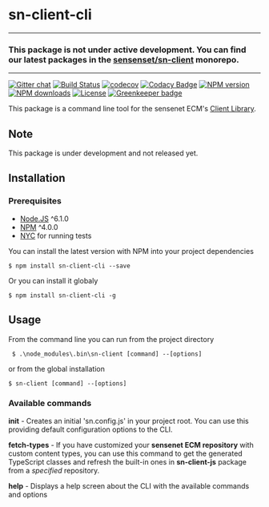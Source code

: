 # sn-client-cli

------
### This package is not under active development. You can find our latest packages in the [sensenset/sn-client](https://github.com/sensenet/sn-client) monorepo.
------

[![Gitter chat](https://img.shields.io/gitter/room/SenseNet/SN7ClientAPI.svg?style=flat)](https://gitter.im/SenseNet/SN7ClientAPI)
[![Build Status](https://travis-ci.org/SenseNet/sn-client-cli.svg?branch=master)](https://travis-ci.org/SenseNet/sn-client-cli)
[![codecov](https://codecov.io/gh/SenseNet/sn-client-cli/branch/master/graph/badge.svg)](https://codecov.io/gh/SenseNet/sn-client-cli) 
[![Codacy Badge](https://api.codacy.com/project/badge/Grade/e3f64e9f929d4dbead466ba1283cf43b)](https://www.codacy.com/app/SenseNet/sn-client-cli?utm_source=github.com&amp;utm_medium=referral&amp;utm_content=SenseNet/sn-client-cli&amp;utm_campaign=Badge_Grade)
[![NPM version](https://img.shields.io/npm/v/sn-client-cli.svg?style=flat)](https://www.npmjs.com/package/sn-client-cli)
[![NPM downloads](https://img.shields.io/npm/dt/sn-client-cli.svg?style=flat)](https://www.npmjs.com/package/sn-client-cli)
[![License](https://img.shields.io/github/license/SenseNet/sn-client-cli.svg?style=flat)](https://github.com/SenseNet/sn-client-cli/LICENSE.txt)
[![Greenkeeper badge](https://badges.greenkeeper.io/SenseNet/sn-client-cli.svg)](https://greenkeeper.io/)


This package is a command line tool for the sensenet ECM's [Client Library](https://github.com/SenseNet/sn-client-js "sn-client-js").

## Note
This package is under development and not released yet.

## Installation
### Prerequisites
* [Node.JS](https://nodejs.org) ^6.1.0
* [NPM](https://www.npmjs.com) ^4.0.0
* [NYC](https://www.npmjs.com/package/nyc) for running tests

You can install the latest version with NPM into your project dependencies

```shell
$ npm install sn-client-cli --save
```

Or you can install it globaly

```shell
$ npm install sn-client-cli -g
```

## Usage

From the command line you can run from the project directory
```shell
 $ .\node_modules\.bin\sn-client [command] --[options]
```

or from the global installation
```shell
$ sn-client [command] --[options]
```

### Available commands
**init** -
Creates an initial 'sn.config.js' in your project root. You can use this providing default configuration options to the CLI.

**fetch-types** - 
If you have customized your **sensenet ECM repository** with custom content types, you can use this command to get the generated TypeScript classes and refresh the built-in ones in **sn-client-js** package from a _specified_ repository.

**help** - Displays a help screen about the CLI with the available commands and options

